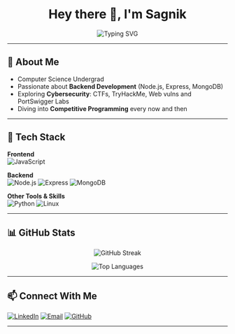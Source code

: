 <h1 align="center">Hey there 👋, I'm Sagnik</h1>

<p align="center">
  <img src="https://readme-typing-svg.herokuapp.com?font=Fira+Code&duration=3000&pause=1000&color=00FFFF&center=true&vCenter=true&width=500&lines=Backend+Developer;Cybersecurity+Enthusiast;Building+%26+Breaking+Things+%F0%9F%94%A5;Always+curious%2C+always+learning+%F0%9F%8C%9F" alt="Typing SVG" />
</p>

---

## 🧠 About Me  
- Computer Science Undergrad  
- Passionate about **Backend Development** (Node.js, Express, MongoDB)  
- Exploring **Cybersecurity**: CTFs, TryHackMe, Web vulns and PortSwigger Labs 
- Diving into **Competitive Programming** every now and then
---

## 🔧 Tech Stack  

**Frontend**  
![JavaScript](https://img.shields.io/badge/-JavaScript-F7DF1E?logo=javascript&logoColor=black)  

**Backend**  
![Node.js](https://img.shields.io/badge/-Node.js-339933?logo=node.js&logoColor=white)  ![Express](https://img.shields.io/badge/-Express-black?logo=express&logoColor=white)  ![MongoDB](https://img.shields.io/badge/-MongoDB-47A248?logo=mongodb&logoColor=white)  

**Other Tools & Skills**  
![Python](https://img.shields.io/badge/-Python-3776AB?logo=python&logoColor=white)  ![Linux](https://img.shields.io/badge/-Linux-FCC624?logo=linux&logoColor=black)  

---


## 📊 GitHub Stats  

<p align="center">
  <img src="https://github-readme-streak-stats.herokuapp.com/?user=sagnik89&theme=radical" alt="GitHub Streak" />
</p>

<p align="center">
  <img src="https://github-readme-stats.vercel.app/api/top-langs/?username=sagnik89&layout=compact&theme=radical" alt="Top Languages" />
</p>

---

## 📫 Connect With Me  
[![LinkedIn](https://img.shields.io/badge/-LinkedIn-blue?logo=linkedin&logoColor=white)](https://linkedin.com/in/s4gn1k)  [![Email](https://img.shields.io/badge/-Email-c14438?logo=gmail&logoColor=white)](mailto:sagnikghosh.dev@email.com)  [![GitHub](https://img.shields.io/badge/-GitHub-181717?logo=github&logoColor=white)](https://github.com/sagnik89)


---
